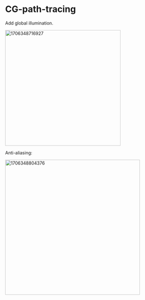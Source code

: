 # CG-path-tracing
Add global illumination.

<img width="370" alt="1706348716927" src="https://github.com/MauraLxy/CG-path-tracing/assets/100116002/55c6f865-7a54-41f2-aa1f-42baf4a64c10">

Anti-aliasing:

<img width="432" alt="1706348804376" src="https://github.com/MauraLxy/CG-path-tracing/assets/100116002/8701f263-52c2-424d-b160-1f146a173ff9">

